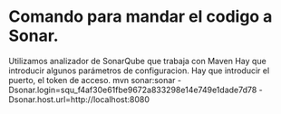 # Comando para mandar el codigo a Sonar.
Utilizamos analizador de SonarQube que trabaja con Maven
Hay que introducir algunos parámetros de configuracion.
Hay que introducir el puerto, el token de acceso.
mvn sonar:sonar -Dsonar.login=squ_f4af30e61fbe9672a833298e14e749e1dade7d78 -Dsonar.host.url=http://localhost:8080